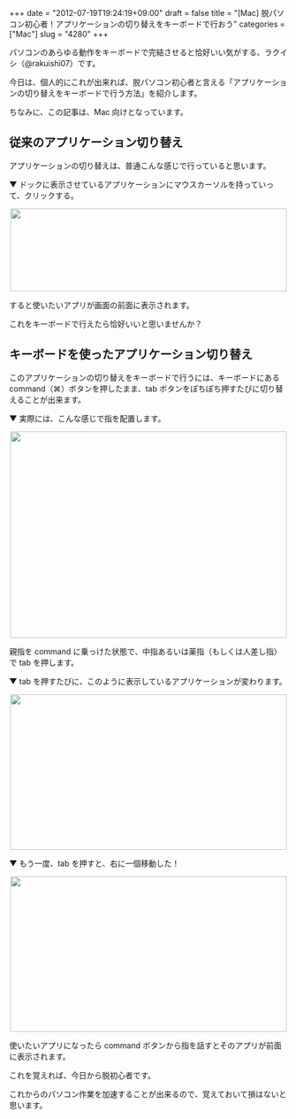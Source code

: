 +++
date = "2012-07-19T19:24:19+09:00"
draft = false
title = "[Mac] 脱パソコン初心者！アプリケーションの切り替えをキーボードで行おう"
categories = ["Mac"]
slug = "4280"
+++

パソコンのあらゆる動作をキーボードで完結させると恰好いい気がする、ラクイシ（@rakuishi07）です。

今日は、個人的にこれが出来れば、脱パソコン初心者と言える「アプリケーションの切り替えをキーボードで行う方法」を紹介します。

ちなみに、この記事は、Mac 向けとなっています。

<h2>従来のアプリケーション切り替え</h2>

アプリケーションの切り替えは、普通こんな感じで行っていると思います。

▼ ドックに表示させているアプリケーションにマウスカーソルを持っていって、クリックする。

<img style="display:block; margin-left:auto; margin-right:auto;" src="/images/2012/07/4280_1.png" border="0" width="500" height="150" />

すると使いたいアプリが画面の前面に表示されます。

これをキーボードで行えたら恰好いいと思いませんか？

<h2>キーボードを使ったアプリケーション切り替え</h2>

このアプリケーションの切り替えをキーボードで行うには、キーボードにある command（⌘）ボタンを押したまま、tab ボタンをぽちぽち押すたびに切り替えることが出来ます。

▼ 実際には、こんな感じで指を配置します。

<img style="display:block; margin-left:auto; margin-right:auto;" src="/images/2012/07/4280_2.png" border="0" width="500" height="373" />

親指を command に乗っけた状態で、中指あるいは薬指（もしくは人差し指）で tab を押します。

▼ tab を押すたびに、このように表示しているアプリケーションが変わります。

<img style="display:block; margin-left:auto; margin-right:auto;" src="/images/2012/07/4280_3.png" border="0" width="500" height="281" />

▼ もう一度、tab を押すと、右に一個移動した！

<img style="display:block; margin-left:auto; margin-right:auto;" src="/images/2012/07/4280_4.png" border="0" width="500" height="281" />

使いたいアプリになったら command ボタンから指を話すとそのアプリが前面に表示されます。

これを覚えれば、今日から脱初心者です。

これからのパソコン作業を加速することが出来るので、覚えておいて損はないと思います。
